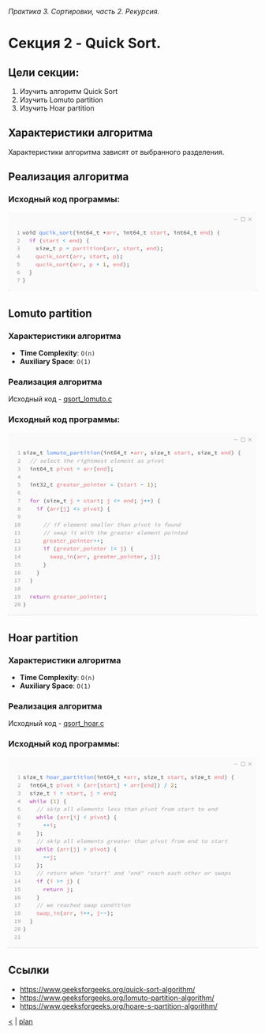 _Практика 3. Сортировки, часть 2. Рекурсия._

# Cекция 2 - Quick Sort.

## Цели секции:

1. Изучить алгоритм Quick Sort
2. Изучить Lomuto partition
2. Изучить Hoar partition

## Характеристики алгоритма

Характеристики алгоритма зависят от выбранного разделения.

## Реализация алгоритма
### Исходный код программы:

![](images/qsort_generic_code.png)

## Lomuto partition

### Характеристики алгоритма
* **Time Complexity**: `O(n)`
* **Auxiliary Space**: `O(1)`

### Реализация алгоритма

Исходный код - [qsort_lomuto.c](../src/qsort_lomuto.c)

### Исходный код программы:
![](images/qsort_lomuto_code.png)

## Hoar partition

### Характеристики алгоритма
* **Time Complexity**: `O(n)`
* **Auxiliary Space**: `O(1)`

### Реализация алгоритма

Исходный код - [qsort_hoar.c](../src/qsort_hoar.c)

### Исходный код программы:
![](images/qsort_hoar_code.png)

## Ссылки

* https://www.geeksforgeeks.org/quick-sort-algorithm/
* https://www.geeksforgeeks.org/lomuto-partition-algorithm/
* https://www.geeksforgeeks.org/hoare-s-partition-algorithm/

[<](1.md) | [plan](../practice.md)

